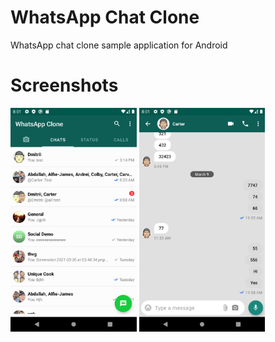 # WhatsApp Chat Clone

WhatsApp chat clone sample application for Android

# Screenshots

<p float="left">
  <img src="image/screenshot1.png" width="40%" />
  <img src="image/screenshot2.png" width="40%" />
</p>

